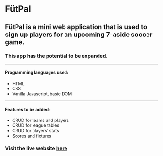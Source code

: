 # FütPal
## FütPal is a mini web application that is used to sign up players for an upcoming 7-aside soccer game.
### This app has the potential to be expanded.
------------------------
#### Programming languages used:
- HTML
- CSS
- Vanilla Javascript, basic DOM
-----------------------
#### Features to be added:
- CRUD for teams and players
- CRUD for league tables
- CRUD for players' stats
- Scores and fixtures
### Visit the live website [here](https://gtouf7.github.io/FutPal/)
